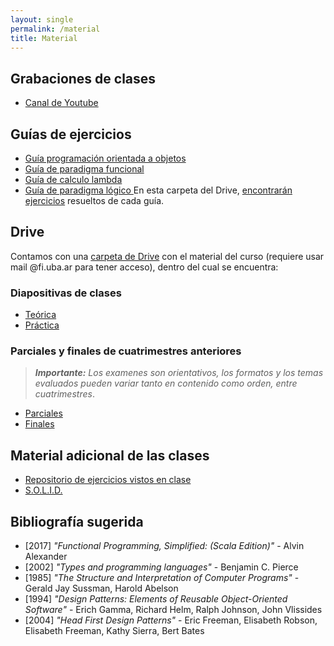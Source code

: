 ```yaml
---
layout: single
permalink: /material
title: Material
---
```


## Grabaciones de clases
- <a target="_blanck" href="{{site.data.info.canal}}"> Canal de Youtube </a>

## Guías de ejercicios
- <a href="/guia-poo"> Guía programación orientada a objetos </a>
- <a href="/guia-funcional"> Guía de paradigma funcional </a>
- <a href="/guia-calculo-lambda"> Guía de calculo lambda </a>
- <a href="/guia-logico"> Guía de paradigma lógico </a>
En esta carpeta del Drive, [encontrarán ejercicios](https://drive.google.com/drive/folders/1CVcnZq7qP6FPGy5tVNrYy6mMEgE69JL7?usp=sharing) resueltos de cada guía.

## Drive
Contamos con una [carpeta de Drive](https://drive.google.com/drive/folders/12Ok0Azyaat3MdEslrCeNBNGlNWuUj30C?usp=drive_link) con el material del curso (requiere usar mail @fi.uba.ar para tener acceso), dentro del cual se encuentra:

### Diapositivas de clases
- [Teórica](https://drive.google.com/drive/folders/1uFBPG3BZx4AEUfqJf-nA6aSr1ScSCi7Y?usp=drive_link)
- [Práctica](https://drive.google.com/drive/folders/1ISIlw10U1SVuzaamSJMSvHxAceb5uHPt?usp=drive_link)

### Parciales y finales de cuatrimestres anteriores
> _**Importante:**  Los examenes son orientativos, los formatos y los temas evaluados pueden variar tanto en contenido como orden, entre cuatrimestres_.

- [Parciales](https://drive.google.com/drive/folders/1z4gVxip4LveFgSQqv0KB0uIeHHiqt-eP?usp=drive_link)
- [Finales](https://drive.google.com/drive/folders/1hhfWCna1Ac6MnjJYSvrkN_HjShbA5NLT?usp=drive_link)


## Material adicional de las clases
- [Repositorio de ejercicios vistos en clase](https://github.com/paradigmas-fmi/ejercicios-clases)
- [S.O.L.I.D.](https://drive.google.com/drive/folders/1zU60qaNMNBfqmOV4B_32gwWolBGQOzPR?usp=sharing)


## Bibliografía sugerida

- \[2017\] _"Functional Programming, Simplified: (Scala Edition)"_ - Alvin Alexander
- \[2002\] _"Types and programming languages"_ - Benjamin C. Pierce
- \[1985\] _"The Structure and Interpretation of Computer Programs"_ - Gerald Jay Sussman, Harold Abelson
- \[1994\] _"Design Patterns: Elements of Reusable Object-Oriented Software"_ - Erich Gamma, Richard Helm, Ralph Johnson, John Vlissides
- \[2004\] _"Head First Design Patterns"_ - Eric Freeman, Elisabeth Robson, Elisabeth Freeman, Kathy Sierra, Bert Bates
